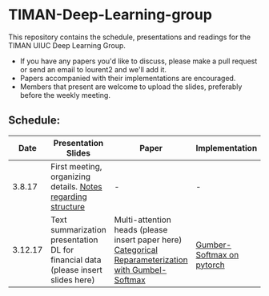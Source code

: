# TIMAN-Deep-Learning-group
This repository contains the schedule, presentations and readings for the TIMAN UIUC Deep Learning Group.
- If you have any papers you'd like to discuss, please make a pull request or send an email to lourent2 and we'll add it. 
- Papers accompanied with their implementations are encouraged.
- Members that present are welcome to upload the slides, preferably before the weekly meeting.

## Schedule:


| Date  | Presentation Slides | Paper | Implementation |
| ------------- | ------------- |------------- |------------- |
| 3.8.17  | First meeting, organizing details. [Notes regarding structure](https://gist.github.com/Isminoula/91b4ff677822eb34945edf9a96dcc514)  | - | -  |
| 3.12.17  | Text summarization presentation <br> DL for financial data <br> (please insert slides here)  |  Multi-attention heads (please insert paper here) <br> [Categorical Reparameterization with Gumbel-Softmax](https://arxiv.org/abs/1611.01144) | <br> [Gumber-Softmax on pytorch](https://github.com/pytorch/pytorch/pull/3341) |
